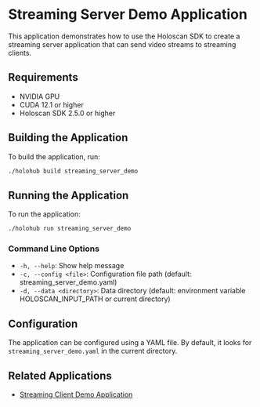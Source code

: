 # Streaming Server Demo Application

This application demonstrates how to use the Holoscan SDK to create a streaming server application that can send video streams to streaming clients.

## Requirements

- NVIDIA GPU
- CUDA 12.1 or higher
- Holoscan SDK 2.5.0 or higher


## Building the Application

To build the application, run:

```bash
./holohub build streaming_server_demo
```

## Running the Application

To run the application:

```bash
./holohub run streaming_server_demo
```

### Command Line Options

- `-h, --help`: Show help message
- `-c, --config <file>`: Configuration file path (default: streaming_server_demo.yaml)
- `-d, --data <directory>`: Data directory (default: environment variable HOLOSCAN_INPUT_PATH or current directory)

## Configuration

The application can be configured using a YAML file. By default, it looks for `streaming_server_demo.yaml` in the current directory.

## Related Applications

- [Streaming Client Demo Application](../streaming_client_demo/README.md) 